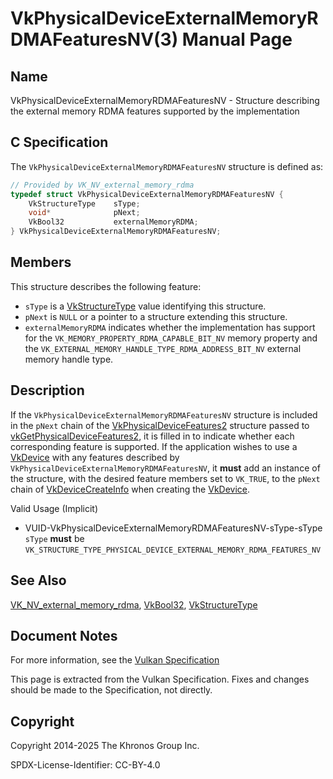 # VkPhysicalDeviceExternalMemoryRDMAFeaturesNV(3) Manual Page

## Name

VkPhysicalDeviceExternalMemoryRDMAFeaturesNV - Structure describing the external memory RDMA features supported by the implementation



## [](#_c_specification)C Specification

The `VkPhysicalDeviceExternalMemoryRDMAFeaturesNV` structure is defined as:

```c++
// Provided by VK_NV_external_memory_rdma
typedef struct VkPhysicalDeviceExternalMemoryRDMAFeaturesNV {
    VkStructureType    sType;
    void*              pNext;
    VkBool32           externalMemoryRDMA;
} VkPhysicalDeviceExternalMemoryRDMAFeaturesNV;
```

## [](#_members)Members

This structure describes the following feature:

- `sType` is a [VkStructureType](https://registry.khronos.org/vulkan/specs/latest/man/html/VkStructureType.html) value identifying this structure.
- `pNext` is `NULL` or a pointer to a structure extending this structure.
- []()`externalMemoryRDMA` indicates whether the implementation has support for the `VK_MEMORY_PROPERTY_RDMA_CAPABLE_BIT_NV` memory property and the `VK_EXTERNAL_MEMORY_HANDLE_TYPE_RDMA_ADDRESS_BIT_NV` external memory handle type.

## [](#_description)Description

If the `VkPhysicalDeviceExternalMemoryRDMAFeaturesNV` structure is included in the `pNext` chain of the [VkPhysicalDeviceFeatures2](https://registry.khronos.org/vulkan/specs/latest/man/html/VkPhysicalDeviceFeatures2.html) structure passed to [vkGetPhysicalDeviceFeatures2](https://registry.khronos.org/vulkan/specs/latest/man/html/vkGetPhysicalDeviceFeatures2.html), it is filled in to indicate whether each corresponding feature is supported. If the application wishes to use a [VkDevice](https://registry.khronos.org/vulkan/specs/latest/man/html/VkDevice.html) with any features described by `VkPhysicalDeviceExternalMemoryRDMAFeaturesNV`, it **must** add an instance of the structure, with the desired feature members set to `VK_TRUE`, to the `pNext` chain of [VkDeviceCreateInfo](https://registry.khronos.org/vulkan/specs/latest/man/html/VkDeviceCreateInfo.html) when creating the [VkDevice](https://registry.khronos.org/vulkan/specs/latest/man/html/VkDevice.html).

Valid Usage (Implicit)

- [](#VUID-VkPhysicalDeviceExternalMemoryRDMAFeaturesNV-sType-sType)VUID-VkPhysicalDeviceExternalMemoryRDMAFeaturesNV-sType-sType  
  `sType` **must** be `VK_STRUCTURE_TYPE_PHYSICAL_DEVICE_EXTERNAL_MEMORY_RDMA_FEATURES_NV`

## [](#_see_also)See Also

[VK\_NV\_external\_memory\_rdma](https://registry.khronos.org/vulkan/specs/latest/man/html/VK_NV_external_memory_rdma.html), [VkBool32](https://registry.khronos.org/vulkan/specs/latest/man/html/VkBool32.html), [VkStructureType](https://registry.khronos.org/vulkan/specs/latest/man/html/VkStructureType.html)

## [](#_document_notes)Document Notes

For more information, see the [Vulkan Specification](https://registry.khronos.org/vulkan/specs/latest/html/vkspec.html#VkPhysicalDeviceExternalMemoryRDMAFeaturesNV)

This page is extracted from the Vulkan Specification. Fixes and changes should be made to the Specification, not directly.

## [](#_copyright)Copyright

Copyright 2014-2025 The Khronos Group Inc.

SPDX-License-Identifier: CC-BY-4.0